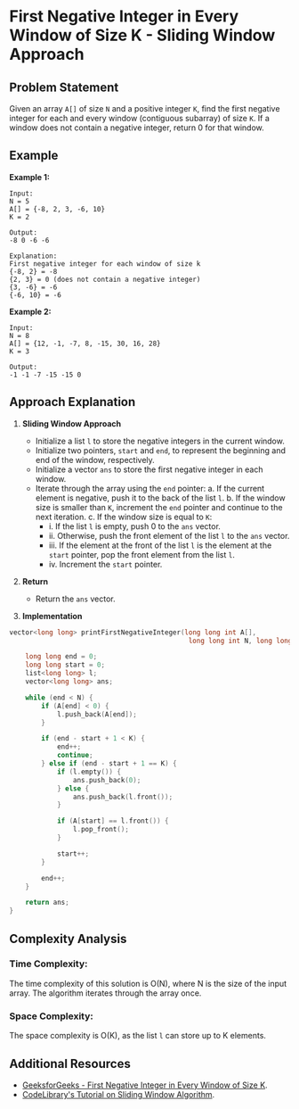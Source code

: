 # First Negative Integer in Every Window of Size K - Sliding Window Approach

## Problem Statement

Given an array `A[]` of size `N` and a positive integer `K`, find the first negative integer for each and every window (contiguous subarray) of size `K`. If a window does not contain a negative integer, return 0 for that window.

## Example

**Example 1:**

```
Input:
N = 5
A[] = {-8, 2, 3, -6, 10}
K = 2

Output:
-8 0 -6 -6

Explanation:
First negative integer for each window of size k
{-8, 2} = -8
{2, 3} = 0 (does not contain a negative integer)
{3, -6} = -6
{-6, 10} = -6
```

**Example 2:**

```
Input:
N = 8
A[] = {12, -1, -7, 8, -15, 30, 16, 28}
K = 3

Output:
-1 -1 -7 -15 -15 0
```

## Approach Explanation

1. **Sliding Window Approach**

   - Initialize a list `l` to store the negative integers in the current window.
   - Initialize two pointers, `start` and `end`, to represent the beginning and end of the window, respectively.
   - Initialize a vector `ans` to store the first negative integer in each window.
   - Iterate through the array using the `end` pointer:
     a. If the current element is negative, push it to the back of the list `l`.
     b. If the window size is smaller than `K`, increment the `end` pointer and continue to the next iteration.
     c. If the window size is equal to `K`:
        - i. If the list `l` is empty, push 0 to the `ans` vector.
        - ii. Otherwise, push the front element of the list `l` to the `ans` vector.
        - iii. If the element at the front of the list `l` is the element at the `start` pointer, pop the front element from the list `l`.
        - iv. Increment the `start` pointer.

2. **Return**

   - Return the `ans` vector.

3. **Implementation**

```cpp
vector<long long> printFirstNegativeInteger(long long int A[],
                                             long long int N, long long int K) {

    long long end = 0;
    long long start = 0;
    list<long long> l;
    vector<long long> ans;

    while (end < N) {
        if (A[end] < 0) {
            l.push_back(A[end]);
        }

        if (end - start + 1 < K) {
            end++;
            continue;
        } else if (end - start + 1 == K) {
            if (l.empty()) {
                ans.push_back(0);
            } else {
                ans.push_back(l.front());
            }

            if (A[start] == l.front()) {
                l.pop_front();
            }

            start++;
        }

        end++;
    }

    return ans;
}
```

## Complexity Analysis

### Time Complexity:

The time complexity of this solution is O(N), where N is the size of the input array. The algorithm iterates through the array once.

### Space Complexity:

The space complexity is O(K), as the list `l` can store up to K elements.

## Additional Resources

- [GeeksforGeeks - First Negative Integer in Every Window of Size K](https://www.geeksforgeeks.org/problems/first-negative-integer-in-every-window-of-size-k3345/1).
- [CodeLibrary's Tutorial on Sliding Window Algorithm](https://www.youtube.com/watch?v=Z5NHoo-KdxA).